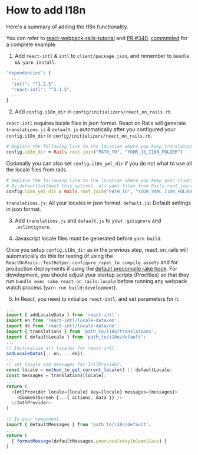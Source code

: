# How to add I18n

Here's a summary of adding the I18n functionality.

You can refer to [react-webpack-rails-tutorial](https://github.com/shakacode/react-webpack-rails-tutorial) and [PR #340](https://github.com/shakacode/react-webpack-rails-tutorial/pull/340), [commmited](https://github.com/shakacode/react-webpack-rails-tutorial/commit/ef369ed9d922aea5116ca7e50208169fd7831389) for a complete example.

1. Add `react-intl` & `intl` to `client/package.json`, and remember to `bundle && yarn install`.

  ```js
  "dependencies": {
    ...
    "intl": "^1.2.5",
    "react-intl": "^2.1.5",
    ...
  }
  ```

2. Add `config.i18n_dir` in `config/initializers/react_on_rails.rb`

  `react-intl` requires locale files in json format. React on Rails will generate `translations.js` & `default.js` automatically after you configured your `config.i18n_dir` in `config/initializers/react_on_rails.rb`.

  ```ruby
  # Replace the following line to the location where you keep translation.js & default.js.
  config.i18n_dir = Rails.root.join("PATH_TO", "YOUR_JS_I18N_FOLDER")
  ```

  Optionally you can also set `config.i18n_yml_dir` if you do not what to use all the locale files from rails.
  ```ruby
  # Replace the following line to the location where you keep your client i18n yml files
  # By default(without this option), all yaml files from Rails.root.join("config", "locales") and installed gems are loaded
  config.i18n_yml_dir = Rails.root.join("PATH_TO", "YOUR_YAML_I18N_FOLDER")
  ```

  `translations.js`: All your locales in json format.
  `default.js`: Default settings in json format.

3. Add `translations.js` and `default.js` to your `.gitignore` and `.eslintignore`.

4. Javascript locale files must be generated before `yarn build`.

  Once you setup `config.i18n_dir` as in the previous step, react_on_rails will automatically do this for testing (if using the `ReactOnRails::TestHelper.configure_rspec_to_compile_assets` and for production deployments if using the [default precompile rake hook](../additional-reading/heroku-deployment.md). For development, you should adjust your startup scripts (Procfiles) so that they run `bundle exec rake react_on_rails:locale` before running any webpack watch process (`yarn run build:development`).

5. In React, you need to initialize `react-intl`, and set parameters for it.

  ```js
  ...
  import { addLocaleData } from 'react-intl';
  import en from 'react-intl/locale-data/en';
  import de from 'react-intl/locale-data/de';
  import { translations } from 'path_to/i18n/translations';
  import { defaultLocale } from 'path_to/i18n/default';
  ...
  // Initizalize all locales for react-intl.
  addLocaleData([...en, ...de]);
  ...
  // set locale and messages for IntlProvider.
  const locale = method_to_get_current_locale() || defaultLocale;
  const messages = translations[locale];
  ...
  return (
    <IntlProvider locale={locale} key={locale} messages={messages}>
      <CommentScreen {...{ actions, data }} />
    </IntlProvider>
  )
  ```
  ```js
  // In your component.
  import { defaultMessages } from 'path_to/i18n/default';
  ...
  return (
    { formatMessage(defaultMessages.yourLocaleKeyInCamelCase) }
  )
  ```
